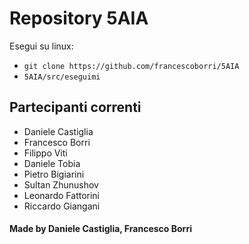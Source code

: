 # Repository 5AIA
Esegui su linux:
- `git clone https://github.com/francescoborri/5AIA`
- `5AIA/src/eseguimi`

## Partecipanti correnti
- Daniele Castiglia
- Francesco Borri
- Filippo Viti
- Daniele Tobia
- Pietro Bigiarini
- Sultan Zhunushov
- Leonardo Fattorini
- Riccardo Giangani

#### Made by Daniele Castiglia, Francesco Borri
